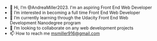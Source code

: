 - 👋 Hi, I’m @AndreaMiller2023. I'm an aspiring Front End Web Developer
- 👀 I’m interested in becoming a full time Front End Web Developer
- 🌱 I’m currently learning through the Udacity Front End Web Development Nanodegree program
- 💞️ I’m looking to collaborate on any web development projects
- 📫 How to reach me msmiller916@gmail.com

<!---
AndreaMiller2023/AndreaMiller2023 is a ✨ special ✨ repository because its `README.md` (this file) appears on your GitHub profile.
You can click the Preview link to take a look at your changes.
--->
